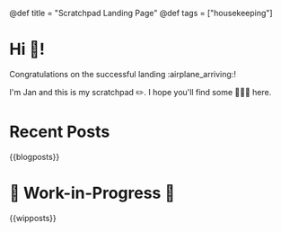 @def title = "Scratchpad Landing Page"
@def tags = ["housekeeping"]

# Hi :wave:!

Congratulations on the successful landing :airplane_arriving:!

I'm Jan and this is my scratchpad :pencil2:. I hope you'll find some :gem::gem::gem: here.


# Recent Posts

{{blogposts}}

# :construction: Work-in-Progress :construction:

{{wipposts}}
